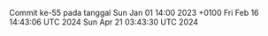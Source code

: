Commit ke-55 pada tanggal Sun Jan 01 14:00 2023 +0100
Fri Feb 16 14:43:06 UTC 2024
Sun Apr 21 03:43:30 UTC 2024
